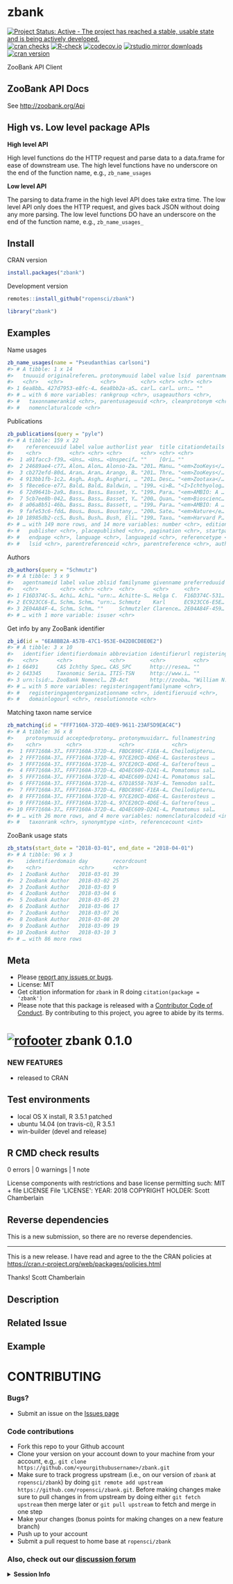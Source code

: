 zbank
=====



[![Project Status: Active - The project has reached a stable, usable state and is being actively developed.](https://www.repostatus.org/badges/latest/active.svg)](https://www.repostatus.org/#active)
[![cran checks](https://cranchecks.info/badges/worst/zbank)](https://cranchecks.info/pkgs/zbank)
[![R-check](https://github.com/ropensci/zbank/workflows/R-check/badge.svg)](https://github.com/ropensci/zbank/actions?query=workflow%3AR-check)
[![codecov.io](https://codecov.io/github/ropensci/zbank/coverage.svg?branch=master)](https://codecov.io/github/ropensci/zbank?branch=master)
[![rstudio mirror downloads](https://cranlogs.r-pkg.org/badges/zbank)](https://github.com/metacran/cranlogs.app)
[![cran version](https://www.r-pkg.org/badges/version/zbank)](https://cran.r-project.org/package=zbank)

ZooBank API Client

## ZooBank API Docs

See http://zoobank.org/Api

## High vs. Low level package APIs

__High level API__

High level functions do the HTTP request and parse data to a data.frame for
ease of downstream use. The high level functions have no underscore on the end
of the function name, e.g., `zb_name_usages`

__Low level API__

The parsing to data.frame in the high level API does take extra time. The low
level API only does the HTTP request, and gives back JSON without doing any
more parsing. The low level functions DO have an underscore on the end
of the function name, e.g., `zb_name_usages_`

## Install

CRAN version


```r
install.packages("zbank")
```

Development version


```r
remotes::install_github("ropensci/zbank")
```


```r
library("zbank")
```

## Examples

Name usages


```r
zb_name_usages(name = "Pseudanthias carlsoni")
#> # A tibble: 1 x 14
#>   tnuuuid originalreferen… protonymuuid label value lsid  parentname namestring
#>   <chr>   <chr>            <chr>        <chr> <chr> <chr> <chr>      <chr>     
#> 1 6ea8bb… 427d7953-e8fc-4… 6ea8bb2a-a5… carl… carl… urn:… ""         carlsoni  
#> # … with 6 more variables: rankgroup <chr>, usageauthors <chr>,
#> #   taxonnamerankid <chr>, parentusageuuid <chr>, cleanprotonym <chr>,
#> #   nomenclaturalcode <chr>
```

Publications


```r
zb_publications(query = "pyle")
#> # A tibble: 159 x 22
#>    referenceuuid label value authorlist year  title citationdetails volume
#>    <chr>         <chr> <chr> <chr>      <chr> <chr> <chr>           <chr> 
#>  1 a91facc3-f39… <Uns… <Uns… <Unspecif… ""    [Ori… ""              ""    
#>  2 24689ae4-c77… Alon… Alon… Alonso-Za… "201… Manu… "<em>ZooKeys</… "550" 
#>  3 cb272efd-80d… Aran… Aran… Arango, B… "201… Thre… "<em>ZooKeys</… "835" 
#>  4 913bb1fb-1c2… Asgh… Asgh… Asghari, … "201… Desc… "<em>Zootaxa</… "3986"
#>  5 f8ece6ce-e77… Bald… Bald… Baldwin, … "199… <i>B… "<I>Ichthyolog… "45"  
#>  6 72d9641b-2a9… Bass… Bass… Basset, Y… "199… Para… "<em>AMBIO: A … ""    
#>  7 5cb7ee8b-042… Bass… Bass… Basset, Y… "200… Quan… "<em>Bioscienc… "50"  
#>  8 a06a8b51-46b… Bass… Bass… Bassett, … "199… Para… "<em>AMBIO: A … ""    
#>  9 fafe53c6-fdd… Bous… Bous… Boustany,… "200… Sate… "<em>Nature</e… "415" 
#> 10 18985db2-cc5… Bush… Bush… Bush, Eli… "199… Taxo… "<em>Harvard P… "2"   
#> # … with 149 more rows, and 14 more variables: number <chr>, edition <chr>,
#> #   publisher <chr>, placepublished <chr>, pagination <chr>, startpage <chr>,
#> #   endpage <chr>, language <chr>, languageid <chr>, referencetype <chr>,
#> #   lsid <chr>, parentreferenceid <chr>, parentreference <chr>, authors <list>
```

Authors


```r
zb_authors(query = "Schmutz")
#> # A tibble: 3 x 9
#>   agentnameid label value zblsid familyname givenname preferreduuid agentid
#>   <chr>       <chr> <chr> <chr>  <chr>      <chr>     <chr>         <chr>  
#> 1 F16D374C-5… Achi… Achi… "urn:… Achitte-S… Helga C.  F16D374C-531… F16D37…
#> 2 EC923CC6-E… Schm… Schm… "urn:… Schmutz    Karl      EC923CC6-E5E… EC923C…
#> 3 2E04A84F-4… Schm… Schm… ""     Schmutzler Clarence… 2E04A84F-459… 2E04A8…
#> # … with 1 more variable: isuser <chr>
```

Get info by any ZooBank identifier


```r
zb_id(id = "6EA8BB2A-A57B-47C1-953E-042D8CD8E0E2")
#> # A tibble: 3 x 10
#>   identifier identifierdomain abbreviation identifierurl registeringagen…
#>   <chr>      <chr>            <chr>        <chr>         <chr>           
#> 1 66491      CAS Ichthy Spec… CAS_SPC      http://resea… ""              
#> 2 643345     Taxonomic Seria… ITIS-TSN     http://www.i… ""              
#> 3 urn:lsid:… ZooBank Nomencl… ZB-Act       http://zooba… "William N."    
#> # … with 5 more variables: registeringagentfamilyname <chr>,
#> #   registeringagentorganizationname <chr>, identifieruuid <chr>,
#> #   domainlogourl <chr>, resolutionnote <chr>
```

Matching taxon name service


```r
zb_matching(id = "FFF7160A-372D-40E9-9611-23AF5D9EAC4C")
#> # A tibble: 36 x 8
#>    protonymuuid acceptedprotony… protonymuuidarr… fullnamestring
#>    <chr>        <chr>            <chr>            <chr>         
#>  1 FFF7160A-37… FFF7160A-372D-4… FBDC898C-F1EA-4… Cheilodipteru…
#>  2 FFF7160A-37… FFF7160A-372D-4… 97CE20CD-4D6E-4… Gasterosteus …
#>  3 FFF7160A-37… FFF7160A-372D-4… 97CE20CD-4D6E-4… Gaſteroſteus …
#>  4 FFF7160A-37… FFF7160A-372D-4… 4D4EC609-D241-4… Pomatomus sal…
#>  5 FFF7160A-37… FFF7160A-372D-4… 4D4EC609-D241-4… Pomatomus sal…
#>  6 FFF7160A-37… FFF7160A-372D-4… 67D18558-763F-4… Temnodon salt…
#>  7 FFF7160A-37… FFF7160A-372D-4… FBDC898C-F1EA-4… Cheilodipteru…
#>  8 FFF7160A-37… FFF7160A-372D-4… 97CE20CD-4D6E-4… Gasterosteus …
#>  9 FFF7160A-37… FFF7160A-372D-4… 97CE20CD-4D6E-4… Gaſteroſteus …
#> 10 FFF7160A-37… FFF7160A-372D-4… 4D4EC609-D241-4… Pomatomus sal…
#> # … with 26 more rows, and 4 more variables: nomenclaturalcodeid <int>,
#> #   taxonrank <chr>, synonymtype <int>, referencecount <int>
```

ZooBank usage stats


```r
zb_stats(start_date = "2018-03-01", end_date = "2018-04-01")
#> # A tibble: 96 x 3
#>    identifierdomain day        recordcount
#>    <chr>            <chr>      <chr>      
#>  1 ZooBank Author   2018-03-01 39         
#>  2 ZooBank Author   2018-03-02 25         
#>  3 ZooBank Author   2018-03-03 9          
#>  4 ZooBank Author   2018-03-04 6          
#>  5 ZooBank Author   2018-03-05 23         
#>  6 ZooBank Author   2018-03-06 17         
#>  7 ZooBank Author   2018-03-07 26         
#>  8 ZooBank Author   2018-03-08 20         
#>  9 ZooBank Author   2018-03-09 19         
#> 10 ZooBank Author   2018-03-10 3          
#> # … with 86 more rows
```

## Meta

* Please [report any issues or bugs](https://github.com/ropensci/zbank/issues).
* License: MIT
* Get citation information for `zbank` in R doing `citation(package = 'zbank')`
* Please note that this package is released with a [Contributor Code of Conduct](https://ropensci.org/code-of-conduct/). By contributing to this project, you agree to abide by its terms.

[![rofooter](https://ropensci.org/public_images/github_footer.png)](https://ropensci.org)
zbank 0.1.0
===========

### NEW FEATURES

* released to CRAN
## Test environments

* local OS X install, R 3.5.1 patched
* ubuntu 14.04 (on travis-ci), R 3.5.1
* win-builder (devel and release)

## R CMD check results

0 errors | 0 warnings | 1 note

  License components with restrictions and base license permitting such:
    MIT + file LICENSE
  File 'LICENSE':
    YEAR: 2018
    COPYRIGHT HOLDER: Scott Chamberlain

## Reverse dependencies

This is a new submission, so there are no reverse dependencies.

--------

This is a new release. I have read and agree to the the CRAN policies at https://cran.r-project.org/web/packages/policies.html

Thanks!
Scott Chamberlain
<!--- Provide a general summary of your changes in the Title above -->

## Description
<!--- Describe your changes in detail -->

## Related Issue
<!--- if this closes an issue make sure include e.g., "fix #4"
or similar - or if just relates to an issue make sure to mention
it like "#4" -->

## Example
<!--- if introducing a new feature or changing behavior of existing
methods/functions, include an example if possible to do in brief form -->

<!--- Did you remember to include tests? Unless you're just changing
grammar, please include new tests for your change -->
# CONTRIBUTING #

### Bugs?

* Submit an issue on the [Issues page](https://github.com/ropensci/zbank/issues)

### Code contributions

* Fork this repo to your Github account
* Clone your version on your account down to your machine from your account, e.g,. `git clone https://github.com/<yourgithubusername>/zbank.git`
* Make sure to track progress upstream (i.e., on our version of `zbank` at `ropensci/zbank`) by doing `git remote add upstream https://github.com/ropensci/zbank.git`. Before making changes make sure to pull changes in from upstream by doing either `git fetch upstream` then merge later or `git pull upstream` to fetch and merge in one step
* Make your changes (bonus points for making changes on a new feature branch)
* Push up to your account
* Submit a pull request to home base at `ropensci/zbank`

### Also, check out our [discussion forum](https://discuss.ropensci.org)
<!-- If authentication is involved: do not share your username/password, or api keys/tokens in this issue - most likely the maintainer will have their own equivalent key -->

<!-- Do not share screen shots of code. Share actual code in text format. -->

<!-- If this issue relates to usage of the package, whether a question, bug or similar, along with your query, please paste your devtools::session_info() or sessionInfo() into the code block below, AND include a reproducible example (consider using a "reprex" https://cran.rstudio.com/web/packages/reprex/). If not, delete all this and proceed :) -->

<details> <summary><strong>Session Info</strong></summary>

```r

```
</details>
